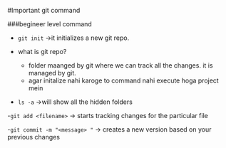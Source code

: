 #Important git command

###begineer level command

- `git init` ->it initializes a new git repo.
- what is git repo?

  - folder maanged by git where we can track all the changes. it is managed by git.
  - agar initalize nahi karoge to command nahi execute hoga project mein

- `ls -a` ->will show all the hidden folders

-`git add <filename>` -> starts tracking changes for the particular file

-`git commit -m "<message> "` -> creates a new version based on your previous changes
